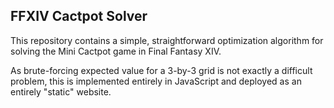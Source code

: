 ## FFXIV Cactpot Solver

This repository contains a simple, straightforward optimization algorithm
for solving the Mini Cactpot game in Final Fantasy XIV.

As brute-forcing expected value for a 3-by-3 grid is not exactly a difficult
problem, this is implemented entirely in JavaScript and deployed as an
entirely "static" website.
